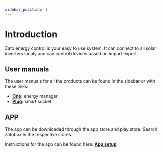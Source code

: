 ```yaml
---
sidebar_position: 1
---
```


# Introduction

Zato energy control is your easy to use system. It can connect to all solar inverters localy and can control devices based on import export. 

## User manuals

The user manuals for all the products can be found in the sidebar or with these links:

- **[One](/docs/zatobox-one):** energy manager
- **[Plug](/docs/zatobox-plug):** smart socket



## APP

The app can be downloaded through the app store and play store. Search zatobox in the respective stores.

Instructions for the app can be found here: **[App setup](/docs/app-info/appindex)** 
